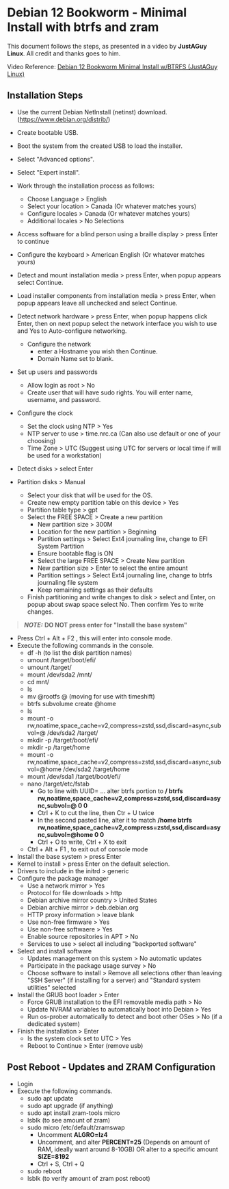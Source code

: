 # Debian 12 Bookworm - Minimal Install with btrfs and zram

This document follows the steps, as presented in a video by **JustAGuy Linux**.  All credit and thanks goes to him.

Video Reference: [Debian 12 Bookworm Minimal Install w/BTRFS (JustAGuy Linux)](https://www.youtube.com/watch?v=MoWApyUb5w8)

## Installation Steps

- Use the current Debian NetInstall (netinst) download. (https://www.debian.org/distrib/)
- Create bootable USB.
- Boot the system from the created USB to load the installer.

- Select "Advanced options".
- Select "Expert install".
- Work through the installation process as follows:
  - Choose Language > English
  - Select your location > Canada (Or whatever matches yours)
  - Configure locales > Canada  (Or whatever matches yours)
  - Additional locales > No Selections
- Access software for a blind person using a braille display > press Enter to continue
- Configure the keyboard > American English  (Or whatever matches yours)
- Detect and mount installation media > press Enter, when popup appears select Continue.
- Load installer components from installation media > press Enter, when popup appears leave all unchecked and select Continue.
- Detect network hardware > press Enter, when popup happens click Enter, then on next popup select the network interface you wish to use and Yes to Auto-configure networking.
  - Configure the network 
    - enter a Hostname you wish then Continue.
    - Domain Name set to blank.
- Set up users and passwords
  - Allow login as root > No
  - Create user that will have sudo rights.  You will enter name, username, and password.
- Configure the clock 
  - Set the clock using NTP > Yes
  - NTP server to use > time.nrc.ca  (Can also use default or one of your choosing)
  - Time Zone > UTC  (Suggest using UTC for servers or local time if will be used for a workstation)
- Detect disks > select Enter
- Partition disks > Manual
  - Select your disk that will be used for the OS.
  - Create new empty partition table on this device > Yes
  - Partition table type > gpt
  - Select the FREE SPACE > Create a new partition
    - New partition size > 300M
    - Location for the new partition > Beginning
    - Partition settings > Select Ext4 journaling line, change to EFI System Partition
    - Ensure bootable flag is ON
    - Select the large FREE SPACE > Create New partition
    - New partition size > Enter to select the entire amount
    - Partition settings > Select Ext4 journaling line, change to btrfs journaling file system
    - Keep remaining settings as their defaults
  - Finish partitioning and write changes to disk > select and Enter, on popup about swap space select No.  Then confirm Yes to write changes.

> ***NOTE:*** **DO NOT press enter for "Install the base system"**

- Press Ctrl + Alt + F2 , this will enter into console mode.
- Execute the following commands in the console.
  - df -h (to list the disk partition names)
  - umount /target/boot/efi/
  - umount /target/
  - mount /dev/sda2 /mnt/
  - cd mnt/
  - ls
  - mv @rootfs @  (moving for use with timeshift)
  - btrfs subvolume create @home
  - ls
  - mount -o rw,noatime,space_cache=v2,compress=zstd,ssd,discard=async,subvol=@ /dev/sda2 /target/
  - mkdir -p /target/boot/efi/
  - mkdir -p /target/home
  - mount -o rw,noatime,space_cache=v2,compress=zstd,ssd,discard=async,subvol=@home /dev/sda2 /target/home
  - mount /dev/sda1 /target/boot/efi/
  - nano /target/etc/fstab
    - Go to line with UUID= ...  alter btrfs portion to **/ btrfs   rw,noatime,space_cache=v2,compress=zstd,ssd,discard=async,subvol=@ 0 0**
    - Ctrl + K to cut the line, then Ctr + U twice
    - In the second pasted line, alter it to match **/home btrfs   rw,noatime,space_cache=v2,compress=zstd,ssd,discard=async,subvol=@home 0 0**
    - Ctrl + O to write, Ctrl + X to exit
  - Ctrl + Alt + F1 , to exit out of console mode
- Install the base system > press Enter
- Kernel to install > press Enter on the default selection.
- Drivers to include in the initrd > generic
- Configure the package manager
  - Use a network mirror > Yes
  - Protocol for file downloads > http
  - Debian archive mirror country > United States
  - Debian archive mirror > deb.debian.org
  - HTTP proxy information > leave blank
  - Use non-free firmware > Yes
  - Use non-free softwaere > Yes
  - Enable source repositories in APT > No
  - Services to use > select all including "backported software"
- Select and install software
  - Updates management on this system > No automatic updates
  - Participate in the package usage survey > No
  - Choose software to install > Remove all selections other than leaving "SSH Server" (if installing for a server) and "Standard system utilities" selected
- Install the GRUB boot loader > Enter
  - Force GRUB installation to the EFI removable media path > No
  - Update NVRAM variables to automatically boot into Debian > Yes
  - Run os-prober automatically to detect and boot other OSes > No (if a dedicated system)
- Finish the installation > Enter
  - Is the system clock set to UTC > Yes
  - Reboot to Continue > Enter (remove usb)

## Post Reboot - Updates and ZRAM Configuration

- Login
- Execute the following commands.
  - sudo apt update
  - sudo apt upgrade (if anything)
  - sudo apt install zram-tools micro
  - lsblk   (to see amount of zram)
  - sudo micro /etc/default/zramswap
    - Uncomment **ALGRO=lz4**
    - Uncomment, and alter **PERCENT=25** (Depends on amount of RAM, ideally want around 8-10GB)  OR alter to a specific amount **SIZE=8192**
    - Ctrl + S, Ctrl + Q
  - sudo reboot
  - lsblk (to verify amount of zram post reboot)
  